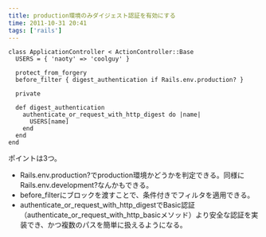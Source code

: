 ```yaml
---
title: production環境のみダイジェスト認証を有効にする
time: 2011-10-31 20:41
tags: ['rails']
---
```


```
class ApplicationController < ActionController::Base
  USERS = { 'naoty' => 'coolguy' }

  protect_from_forgery
  before_filter { digest_authentication if Rails.env.production? }

  private

  def digest_authentication
    authenticate_or_request_with_http_digest do |name|
      USERS[name]
    end
  end
end
```

ポイントは3つ。

- Rails.env.production?でproduction環境かどうかを判定できる。同様にRails.env.development?なんかもできる。
- before\_filterにブロックを渡すことで、条件付きでフィルタを適用できる。
- authenticate\_or\_request\_with\_http\_digestでBasic認証（authenticate\_or\_request\_with\_http\_basicメソッド）より安全な認証を実装でき、かつ複数のパスを簡単に扱えるようになる。
